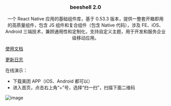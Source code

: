 <p align="center">
    <h3 align="center">beeshell 2.0</h3>
    <p align="center">
    一个 React Native 应用的基础组件库，基于 0.53.3 版本，提供一整套开箱即用的高质量组件，包含 JS 组件和复合组件（包含 Native 代码），涉及 FE、iOS、Android 三端技术，兼顾通用性和定制化，支持自定义主题，用于开发和服务企业级移动应用。
    </p>
</p>

[使用文档](./docs/index.md)

[更新日志](./docs/CHANGELOG.md)

在线演示：

- 下载美团 APP（iOS、Android 都可以）
- 进入首页，点击右上角“+”号，选择“扫一扫”，扫描下面二维码

![image](./docs/images/live-demo.png)